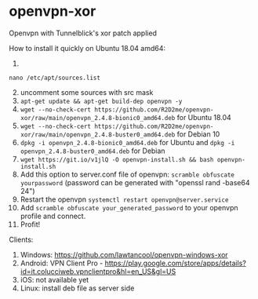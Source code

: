# openvpn-xor
Openvpn with Tunnelblick's xor patch applied

How to install it quickly on Ubuntu 18.04 amd64:

1.
```
nano /etc/apt/sources.list
```
2. uncomment some sources with src mask
3. `apt-get update && apt-get build-dep openvpn -y`
4. `wget --no-check-cert https://github.com/R2D2me/openvpn-xor/raw/main/openvpn_2.4.8-bionic0_amd64.deb` for Ubuntu 18.04
6. `wget --no-check-cert https://github.com/R2D2me/openvpn-xor/raw/main/openvpn_2.4.8-buster0_amd64.deb` for Debian 10
7. `dpkg -i openvpn_2.4.8-bionic0_amd64.deb` for Ubuntu and `dpkg -i openvpn_2.4.8-buster0_amd64.deb` for Debian
8. `wget https://git.io/v1jlQ -O openvpn-install.sh && bash openvpn-install.sh`
9. Add this option to server.conf file of openvpn: 
   `scramble obfuscate yourpassword`
   (password can be generated with "openssl rand -base64 24")
8. Restart the openvpn `systemctl restart openvpn@server.service`
9. Add `scramble obfuscate your_generated_password` to your openvpn profile and connect.
10. Profit!

Clients: 

1. Windows: https://github.com/lawtancool/openvpn-windows-xor
2. Android: VPN Client Pro - https://play.google.com/store/apps/details?id=it.colucciweb.vpnclientpro&hl=en_US&gl=US
3. iOS: not available yet
4. Linux: install deb file as server side
